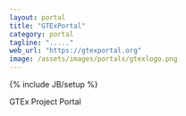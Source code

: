 ```yaml
---
layout: portal
title: "GTExPortal"
category: portal
tagline: "....."
web_url: "https://gtexportal.org"
image: /assets/images/portals/gtexlogo.png
---
```

{% include JB/setup %}

GTEx Project Portal

